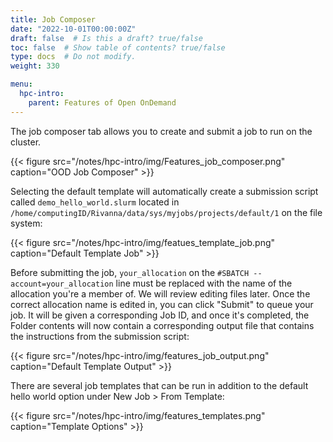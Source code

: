 ```yaml
---
title: Job Composer
date: "2022-10-01T00:00:00Z"
draft: false  # Is this a draft? true/false
toc: false  # Show table of contents? true/false
type: docs  # Do not modify.
weight: 330

menu:
  hpc-intro:
    parent: Features of Open OnDemand
---
```


The job composer tab allows you to create and submit a job to run on the cluster.

{{< figure src="/notes/hpc-intro/img/Features_job_composer.png" caption="OOD Job Composer" >}}

Selecting the default template will automatically create a submission script called ```demo_hello_world.slurm``` located in ```/home/computingID/Rivanna/data/sys/myjobs/projects/default/1``` on the file system:

{{< figure src="/notes/hpc-intro/img/featues_template_job.png" caption="Default Template Job" >}}

Before submitting the job, ```your_allocation``` on the ```#SBATCH --account=your_allocation``` line must be replaced with the name of the allocation you're a member of. We will review editing files later. Once the correct allocation name is edited in, you can click "Submit" to queue your job. It will be given a corresponding Job ID, and once it's completed, the Folder contents will now contain a corresponding output file that contains the instructions from the submission script:

{{< figure src="/notes/hpc-intro/img/features_job_output.png" caption="Default Template Output" >}}

There are several job templates that can be run in addition to the default hello world option under New Job > From Template:

{{< figure src="/notes/hpc-intro/img/features_templates.png" caption="Template Options" >}}
